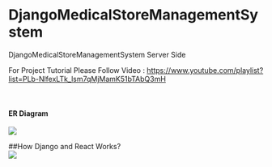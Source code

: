 # DjangoMedicalStoreManagementSystem
DjangoMedicalStoreManagementSystem Server Side

For Project Tutorial Please Follow Video : https://www.youtube.com/playlist?list=PLb-NlfexLTk_lsm7qMjMamK51bTAbQ3mH

<br>
<h4>ER Diagram</h4>

<img src="https://github.com/hackstarsj/DjangoMedicalStoreManagementSystem/blob/master/screenshots/ER_DIAGRAM.png"/>

##How Django and React Works?
<br>
<img src="https://github.com/hackstarsj/DjangoMedicalStoreManagementSystem/blob/master/django-react.png"><br>
